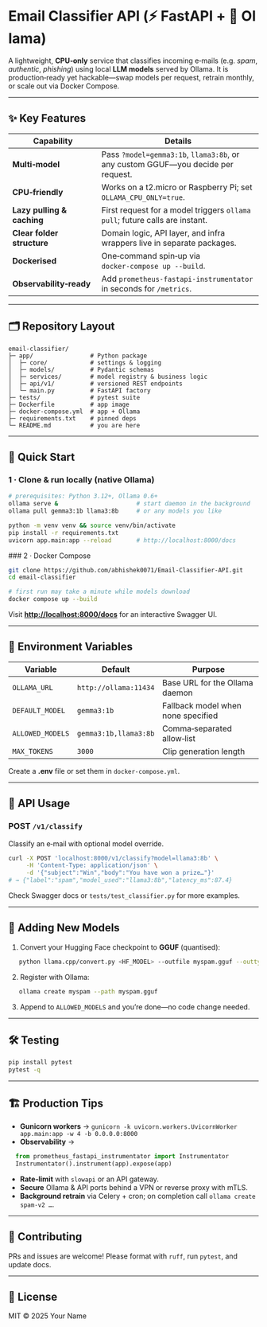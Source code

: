 # Email Classifier API (⚡ FastAPI + 🦙 Ollama)

A lightweight, **CPU‑only** service that classifies incoming e‑mails (e.g. *spam*, *authentic*, *phishing*) using local **LLM models** served by Ollama. It is production‑ready yet hackable—swap models per request, retrain monthly, or scale out via Docker Compose.

---

## ✨ Key Features

| Capability                 | Details                                                                          |
| -------------------------- | -------------------------------------------------------------------------------- |
| **Multi‑model**            | Pass `?model=gemma3:1b`, `llama3:8b`, or any custom GGUF—you decide per request. |
| **CPU‑friendly**           | Works on a t2.micro or Raspberry Pi; set `OLLAMA_CPU_ONLY=true`.                 |
| **Lazy pulling & caching** | First request for a model triggers `ollama pull`; future calls are instant.      |
| **Clear folder structure** | Domain logic, API layer, and infra wrappers live in separate packages.           |
| **Dockerised**             | One‑command spin‑up via `docker‑compose up --build`.                             |
| **Observability‑ready**    | Add `prometheus-fastapi-instrumentator` in seconds for `/metrics`.               |

---

## 🗂️ Repository Layout

```
email-classifier/
├─ app/                # Python package
│  ├─ core/            # settings & logging
│  ├─ models/          # Pydantic schemas
│  ├─ services/        # model registry & business logic
│  ├─ api/v1/          # versioned REST endpoints
│  └─ main.py          # FastAPI factory
├─ tests/              # pytest suite
├─ Dockerfile          # app image
├─ docker-compose.yml  # app + Ollama
├─ requirements.txt    # pinned deps
└─ README.md           # you are here
```

---

## 🚀 Quick Start

### 1 · Clone & run locally (native Ollama)

```sh
# prerequisites: Python 3.12+, Ollama 0.6+
ollama serve &                      # start daemon in the background
ollama pull gemma3:1b llama3:8b     # or any models you like

python -m venv venv && source venv/bin/activate
pip install -r requirements.txt
uvicorn app.main:app --reload       # http://localhost:8000/docs
```

\### 2 · Docker Compose

```sh
git clone https://github.com/abhishek0071/Email-Classifier-API.git
cd email-classifier

# first run may take a minute while models download
docker compose up --build
```

Visit **[http://localhost:8000/docs](http://localhost:8000/docs)** for an interactive Swagger UI.

---

## 🔌 Environment Variables

| Variable         | Default               | Purpose                            |
| ---------------- | --------------------- | ---------------------------------- |
| `OLLAMA_URL`     | `http://ollama:11434` | Base URL for the Ollama daemon     |
| `DEFAULT_MODEL`  | `gemma3:1b`           | Fallback model when none specified |
| `ALLOWED_MODELS` | `gemma3:1b,llama3:8b` | Comma‑separated allow‑list         |
| `MAX_TOKENS`     | `3000`                 | Clip generation length             |

Create a **.env** file or set them in `docker-compose.yml`.

---

## 📡 API Usage

### POST `/v1/classify`

Classify an e‑mail with optional model override.

```sh
curl -X POST 'localhost:8000/v1/classify?model=llama3:8b' \
     -H 'Content-Type: application/json' \
     -d '{"subject":"Win","body":"You have won a prize…"}'
# → {"label":"spam","model_used":"llama3:8b","latency_ms":87.4}
```

Check Swagger docs or `tests/test_classifier.py` for more examples.

---

## 🧩 Adding New Models

1. Convert your Hugging Face checkpoint to **GGUF** (quantised):

```sh
   python llama.cpp/convert.py <HF_MODEL> --outfile myspam.gguf --outtype q4_0
```

2. Register with Ollama:

```sh
   ollama create myspam --path myspam.gguf
```

3. Append to `ALLOWED_MODELS` and you’re done—no code change needed.

---

## 🛠️ Testing

```sh
pip install pytest
pytest -q
```

---

## 🏗️ Production Tips

* **Gunicorn workers** → `gunicorn -k uvicorn.workers.UvicornWorker app.main:app -w 4 -b 0.0.0.0:8000`
* **Observability** →

```python
  from prometheus_fastapi_instrumentator import Instrumentator
  Instrumentator().instrument(app).expose(app)
```

* **Rate‑limit** with `slowapi` or an API gateway.
* **Secure** Ollama & API ports behind a VPN or reverse proxy with mTLS.
* **Background retrain** via Celery + cron; on completion call `ollama create spam‑v2 …`.

---

## 🤝 Contributing

PRs and issues are welcome! Please format with `ruff`, run `pytest`, and update docs.

---

## 📄 License

MIT © 2025 Your Name